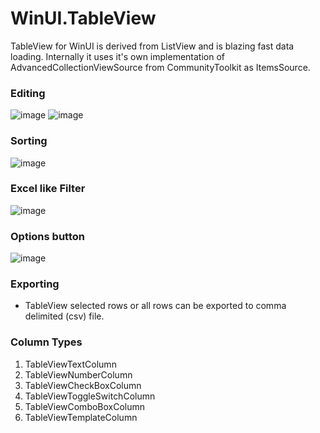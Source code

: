 # WinUI.TableView
TableView for WinUI is derived from ListView and is blazing fast data loading. Internally it uses it's own implementation of AdvancedCollectionViewSource from CommunityToolkit as ItemsSource.

### Editing
![image](https://github.com/w-ahmad/WinUI.TableView/blob/main/screenshots/Editing1.png)
![image](https://github.com/w-ahmad/WinUI.TableView/blob/main/screenshots/Editing2.png)

### Sorting
![image](https://github.com/w-ahmad/WinUI.TableView/blob/main/screenshots/Sorting.png)

### Excel like Filter
![image](https://github.com/w-ahmad/WinUI.TableView/blob/main/screenshots/Filter.png)

### Options button
![image](https://github.com/w-ahmad/WinUI.TableView/blob/main/screenshots/Options.png)

### Exporting
- TableView selected rows or all rows can be exported to comma delimited (csv) file.

### Column Types
1. TableViewTextColumn
2. TableViewNumberColumn
3. TableViewCheckBoxColumn
4. TableViewToggleSwitchColumn
5. TableViewComboBoxColumn
6. TableViewTemplateColumn
